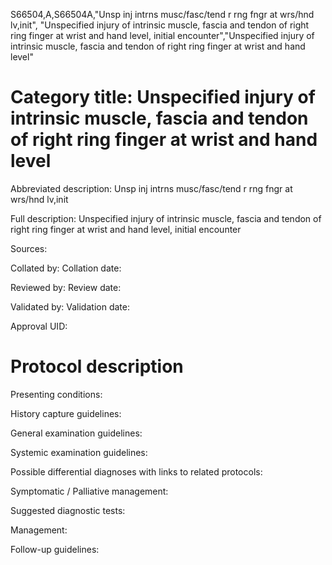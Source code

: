 S66504,A,S66504A,"Unsp inj intrns musc/fasc/tend r rng fngr at wrs/hnd lv,init", "Unspecified injury of intrinsic muscle, fascia and tendon of right ring finger at wrist and hand level, initial encounter","Unspecified injury of intrinsic muscle, fascia and tendon of right ring finger at wrist and hand level"
# Category title: Unspecified injury of intrinsic muscle, fascia and tendon of right ring finger at wrist and hand level

Abbreviated description: Unsp inj intrns musc/fasc/tend r rng fngr at wrs/hnd lv,init

Full description: Unspecified injury of intrinsic muscle, fascia and tendon of right ring finger at wrist and hand level, initial encounter

Sources:

Collated by:
Collation date:

Reviewed by:
Review date:

Validated by:
Validation date:

Approval UID:

# Protocol description

Presenting conditions:

History capture guidelines:

General examination guidelines:

Systemic examination guidelines:

Possible differential diagnoses with links to related protocols:

Symptomatic / Palliative management:

Suggested diagnostic tests:

Management:

Follow-up guidelines:
